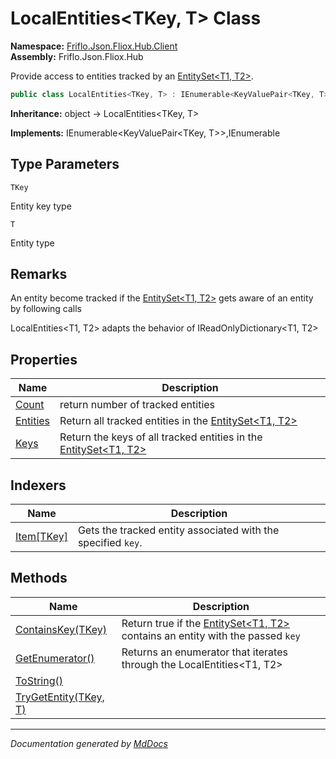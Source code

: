﻿<!--  
  <auto-generated>   
    The contents of this file were generated by a tool.  
    Changes to this file may be list if the file is regenerated  
  </auto-generated>   
-->

# LocalEntities\<TKey, T\> Class

**Namespace:** [Friflo.Json.Fliox.Hub.Client](../index.md)  
**Assembly:** Friflo.Json.Fliox.Hub

Provide access to entities tracked by an [EntitySet\<T1, T2\>](../EntitySet-2/index.md).

```csharp
public class LocalEntities<TKey, T> : IEnumerable<KeyValuePair<TKey, T>>, IEnumerable
```

**Inheritance:** object → LocalEntities\<TKey, T\>

**Implements:** IEnumerable\<KeyValuePair\<TKey, T\>\>,IEnumerable

## Type Parameters

`TKey`

Entity key type

`T`

Entity type

## Remarks

An entity become tracked if the [EntitySet\<T1, T2\>](../EntitySet-2/index.md) gets aware of an entity by following calls  

LocalEntities\<T1, T2\> adapts the behavior of IReadOnlyDictionary\<T1, T2\>

## Properties

| Name                               | Description                                                                                    |
| ---------------------------------- | ---------------------------------------------------------------------------------------------- |
| [Count](properties/Count.md)       |  return number of tracked entities                                                             |
| [Entities](properties/Entities.md) |  Return all tracked entities in the [EntitySet\<T1, T2\>](../EntitySet-2/index.md)             |
| [Keys](properties/Keys.md)         |  Return the keys of all tracked entities in the [EntitySet\<T1, T2\>](../EntitySet-2/index.md) |

## Indexers

| Name                             | Description                                                  |
| -------------------------------- | ------------------------------------------------------------ |
| [Item\[TKey\]](indexers/Item.md) | Gets the tracked entity associated with the specified `key`. |

## Methods

| Name                                             | Description                                                                                                |
| ------------------------------------------------ | ---------------------------------------------------------------------------------------------------------- |
| [ContainsKey(TKey)](methods/ContainsKey.md)      | Return true if the [EntitySet\<T1, T2\>](../EntitySet-2/index.md) contains an entity with the passed `key` |
| [GetEnumerator()](methods/GetEnumerator.md)      |  Returns an enumerator that iterates through the LocalEntities\<T1, T2\>                                   |
| [ToString()](methods/ToString.md)                |                                                                                                            |
| [TryGetEntity(TKey, T)](methods/TryGetEntity.md) |                                                                                                            |

___

*Documentation generated by [MdDocs](https://github.com/ap0llo/mddocs)*
